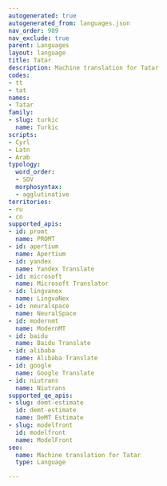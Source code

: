 ```yaml
---
autogenerated: true
autogenerated_from: languages.json
nav_order: 989
nav_exclude: true
parent: Languages
layout: language
title: Tatar
description: Machine translation for Tatar
codes:
- tt
- tat
names:
- Tatar
family:
- slug: turkic
  name: Turkic
scripts:
- Cyrl
- Latn
- Arab
typology:
  word_order:
  - SOV
  morphosyntax:
  - agglutinative
territories:
- ru
- cn
supported_apis:
- id: promt
  name: PROMT
- id: apertium
  name: Apertium
- id: yandex
  name: Yandex Translate
- id: microsoft
  name: Microsoft Translator
- id: lingvanex
  name: LingvaNex
- id: neuralspace
  name: NeuralSpace
- id: modernmt
  name: ModernMT
- id: baidu
  name: Baidu Translate
- id: alibaba
  name: Alibaba Translate
- id: google
  name: Google Translate
- id: niutrans
  name: Niutrans
supported_qe_apis:
- slug: demt-estimate
  id: demt-estimate
  name: DeMT Estimate
- slug: modelfront
  id: modelfront
  name: ModelFront
seo:
  name: Machine translation for Tatar
  type: Language

---
```


